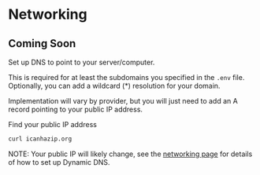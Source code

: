 Networking
=============

## Coming Soon
Set up DNS to point to your server/computer.

This is required for at least the subdomains you specified in the `.env` file. Optionally, you can add a wildcard (*) resolution for your domain.

Implementation will vary by provider, but you will just need to add an A record pointing to your public IP address.

Find your public IP address

```sh
curl icanhazip.org
```

NOTE: Your public IP will likely change, see the [networking page](private_cloud/networking.md) for details of how to set up Dynamic DNS.